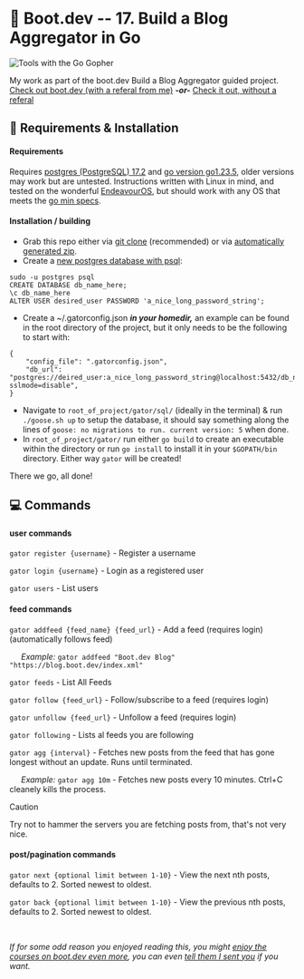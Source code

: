 
# :bear: Boot.dev -- 17. Build a Blog Aggregator in Go
<!-- Hello. If you're reading this you're a beautiful and wonderful person. -->

![Tools with the Go Gopher](https://storage.googleapis.com/qvault-webapp-dynamic-assets/course_assets/fbuH9HC.png)

My work as part of the boot.dev Build a Blog Aggregator guided project.
[Check out boot.dev (with a referal from me)](https://wzl.to/boot.dev)  ***-or-*** [Check it out, without a referal](https://wzl.to/boot.dev_noref)

## :wrench: Requirements & Installation
#### Requirements
Requires [postgres (PostgreSQL) 17.2](https://www.postgresql.org/docs/current/tutorial-install.html) and [go version go1.23.5](https://go.dev/doc/install), older versions may work but are untested. Instructions written with Linux in mind, and tested on the wonderful [EndeavourOS](https://endeavouros.com/), but should work with any OS that meets the [go min specs](https://go.dev/wiki/MinimumRequirements).
#### Installation / building
 - Grab this repo either via [git clone](https://git-scm.com/docs/git-clone) (recommended) or via [automatically generated zip](https://github.com/StupidWeasel/bootdev-blog-aggregator/archive/refs/heads/main.zip).
 - Create a [new postgres database with psql](https://www.postgresql.org/docs/current/app-psql.html):
```
sudo -u postgres psql
CREATE DATABASE db_name_here;
\c db_name_here
ALTER USER desired_user PASSWORD 'a_nice_long_password_string';
```

 - Create a ~/.gatorconfig.json ***in your homedir,*** an example can be found in the root directory of the project, but it only needs to be the following to start with:
```
{
    "config_file": ".gatorconfig.json",
    "db_url": "postgres://deired_user:a_nice_long_password_string@localhost:5432/db_name_here?sslmode=disable",
}
```
 - Navigate to `root_of_project/gator/sql/` (ideally in the terminal) & run  `./goose.sh up` to setup the database, it should say something along the lines of `goose: no migrations to run. current version: 5` when done.
 - In `root_of_project/gator/` run either `go build` to create an executable within the directory or run `go install` to install it in your `$GOPATH/bin` directory. Either way `gator` will be created!
 
 There we go, all done!
## :computer: Commands
#### user commands
`gator register {username}` - Register a username

`gator login {username}` - Login as a registered user

`gator users` - List users

#### feed commands
`gator addfeed {feed_name} {feed_url}` - Add a feed (requires login) (automatically follows feed)

⠀⠀*Example:* `gator addfeed "Boot.dev Blog" "https://blog.boot.dev/index.xml"`

`gator feeds` - List All Feeds

`gator follow {feed_url}` - Follow/subscribe to a feed (requires login)

`gator unfollow {feed_url}` - Unfollow a feed (requires login)

`gator following` - Lists al feeds you are following

`gator agg {interval}` - Fetches new posts from the feed that has gone longest without an update. Runs until terminated.

⠀⠀*Example:* `gator agg 10m` - Fetches new posts every 10 minutes. Ctrl+C cleanely kills the process.

> [!CAUTION]
> Try not to hammer the servers you are fetching posts from, that's not very nice.

#### post/pagination commands
`gator next {optional limit between 1-10}` - View the next nth posts, defaults to 2. Sorted newest to oldest.

`gator back {optional limit between 1-10}` - View the previous nth posts, defaults to 2. Sorted newest to oldest.

⠀ 



*If for some odd reason you enjoyed reading this, you might [enjoy the courses on boot.dev even more](https://wzl.to/boot.dev_noref), you can even [tell them I sent you](https://wzl.to/boot.dev) if you want.*
